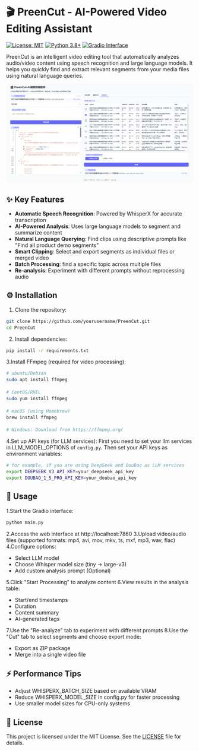 # 🎬 PreenCut - AI-Powered Video Editing Assistant

[![License: MIT](https://img.shields.io/badge/License-MIT-yellow.svg)](https://opensource.org/licenses/MIT)
[![Python 3.8+](https://img.shields.io/badge/python-3.8+-blue.svg)](https://www.python.org/downloads/)
[![Gradio Interface](https://img.shields.io/badge/Web%20UI-Gradio-FF4B4B.svg)](https://gradio.app/)

PreenCut is an intelligent video editing tool that automatically analyzes audio/video content using speech recognition
and large language models. It helps you quickly find and extract relevant segments from your media files using natural
language queries.

![Gradio Interface](docs/screenshot.png)

## ✨ Key Features

- **Automatic Speech Recognition**: Powered by WhisperX for accurate transcription
- **AI-Powered Analysis**: Uses large language models to segment and summarize content
- **Natural Language Querying**: Find clips using descriptive prompts like "Find all product demo segments"
- **Smart Clipping**: Select and export segments as individual files or merged video
- **Batch Processing**: find a specific topic across multiple files
- **Re-analysis**: Experiment with different prompts without reprocessing audio

## ⚙️ Installation

1. Clone the repository:

```bash
git clone https://github.com/yourusername/PreenCut.git
cd PreenCut
```

2. Install dependencies:

```bash
pip install -r requirements.txt
```

3.Install FFmpeg (required for video processing):

```bash
# ubuntu/Debian
sudo apt install ffmpeg

# CentOS/RHEL
sudo yum install ffmpeg

# macOS (using Homebrew)
brew install ffmpeg

# Windows: Download from https://ffmpeg.org/
```

4.Set up API keys (for LLM services):
First you need to set your llm services in LLM_MODEL_OPTIONS of `config.py`.
Then set your API keys as environment variables:

```bash
# for example, if you are using DeepSeek and DouBao as LLM services
export DEEPSEEK_V3_API_KEY=your_deepseek_api_key
export DOUBAO_1_5_PRO_API_KEY=your_doubao_api_key
```

## 🚀 Usage

1.Start the Gradio interface:

```bash
python main.py
```

2.Access the web interface at http://localhost:7860
3.Upload video/audio files (supported formats: mp4, avi, mov, mkv, ts, mxf, mp3, wav, flac)
4.Configure options:

- Select LLM model
- Choose Whisper model size (tiny → large-v3)
- Add custom analysis prompt (Optional)

5.Click "Start Processing" to analyze content
6.View results in the analysis table:

- Start/end timestamps
- Duration
- Content summary
- AI-generated tags

7.Use the "Re-analyze" tab to experiment with different prompts
8.Use the "Cut" tab to select segments and choose export mode:

- Export as ZIP package
- Merge into a single video file

## ⚡ Performance Tips

- Adjust WHISPERX_BATCH_SIZE based on available VRAM
- Reduce WHISPERX_MODEL_SIZE in config.py for faster processing
- Use smaller model sizes for CPU-only systems

## 📜 License
This project is licensed under the MIT License. See the [LICENSE](LICENSE) file for details.

